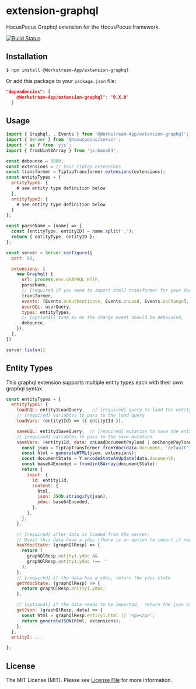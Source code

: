 # extension-graphql

 HocusPocus Graphql extension for the HocusPocus framework.

 [![Build Status](https://github.com/Workstream-App/workstream-extension/actions/workflows/build.yml/badge.svg)](https://github.com/Workstream-App/workstream-extension/actions)

## Installation

`$ npm install @Workstream-App/extension-graphql`

Or add this package to your `package.json` file:

```json
"dependencies": {
    @Workstream-App/extension-graphql": "0.X.0"
  }
```

## Usage

```js
import { Graphql, , Events } from '@Workstream-App/extension-graphql';
import { Server } from '@hocuspocus/server';
import * as Y from 'yjs';
import { fromUint8Array } from 'js-base64';

const debounce = 5000;
const extensions = // Your tiptap extensions
const transformer = TiptapTransformer.extensions(extensions);
const entityTypes = {
  entityType1: {
    # see entity type definition below
  },
  entityType2: {
    # see entity type definition below
  }
};

const parseName = (name) => {
  const [entityType, entityID] = name.split('.');
  return { entityType, entityID };
};

const server = Server.configure({
  port: 80,

  extensions: [
    new Graphql( {
      url: process.env.GRAPHQL_HTTP,
      parseName,
      // [required if you need to import html] transformer for your document extensions,
      transformer,
      events: [Events.onAuthenticate, Events.onLoad, Events.onChange],
      userGQL: userQuery,
      types: entityTypes,
      // [optional] time in ms the change event should be debounced,
      debounce,
    }),
  ],
})

server.listen()

```

## Entity Types

This graphql extension supports multiple entity types each with their own graphql syntax.

```js
const entityTypes = {
  entityType1: {
    loadGQL: entity1LoadQuery,   // [required] query to load the entity
    // [required] variables to pass to the load query
    loadVars: (entity1Id) => ({ entity1Id }),

    saveGQL: entity1SaveQuery,  // [required] mutation to save the entity
    // [required] variables to pass to the save mutation
    saveVars: (entity1Id, data: onLoadDocumentPayload | onChangePayload ) => {
      const json = TiptapTransformer.fromYdoc(data.document, 'default');
      const html = generateHTML(json, extensions);
      const documentState = Y.encodeStateAsUpdate(data.document);
      const base64Encoded = fromUint8Array(documentState);
      return {
        input: {
          id: entity1Id,
          content: {
            html,
            json: JSON.stringify(json),
            ydoc: base64Encoded,
          },
        },
      };
    },

    // [required] after data is loaded from the server,
    // Doest this data have a ydoc (there is an option to import if needed)
    hasYdocState: (graphQlResp) => {
      return (
        graphQlResp.entity1.ydoc &&
        graphQlResp.entity1.ydoc !== ''
      );
    },
    // [required] if the data has a ydoc, return the ydoc state
    getYdocState: (graphQlResp) => {
      return graphQlResp.entity1.ydoc;
    },

    // [optional] if the data needs to be imported,  return the json state
    getJson: (graphQlResp, data) => {
      const html = graphQlResp.entiry1.html || '<p></p>';
      return generateJSON(html, extensions);
    },
  },
  entity2: ...

};
```

## License

The MIT License (MIT). Please see [License File](LICENSE.md) for more information.
